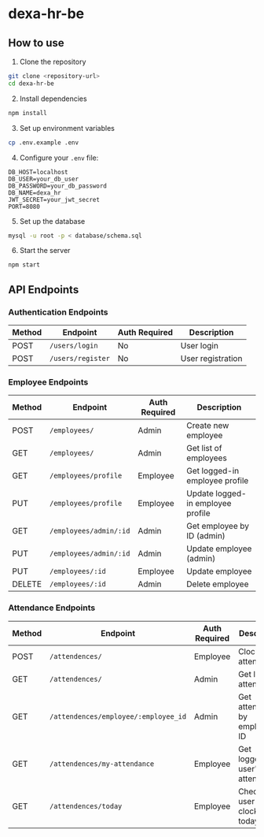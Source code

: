 # dexa-hr-be

## How to use

1. Clone the repository
```bash
git clone <repository-url>
cd dexa-hr-be
```

2. Install dependencies
```bash
npm install
```

3. Set up environment variables
```bash
cp .env.example .env
```

4. Configure your `.env` file:
```env
DB_HOST=localhost
DB_USER=your_db_user
DB_PASSWORD=your_db_password
DB_NAME=dexa_hr
JWT_SECRET=your_jwt_secret
PORT=8080
```

5. Set up the database
```bash
mysql -u root -p < database/schema.sql
```

6. Start the server
```bash
npm start
```

## API Endpoints

### Authentication Endpoints
| Method | Endpoint | Auth Required | Description |
|--------|----------|---------------|-------------|
| POST | `/users/login` | No | User login |
| POST | `/users/register` | No | User registration |

### Employee Endpoints
| Method | Endpoint | Auth Required | Description |
|--------|----------|---------------|-------------|
| POST | `/employees/` | Admin | Create new employee | 
| GET | `/employees/` | Admin | Get list of employees |
| GET | `/employees/profile` | Employee | Get logged-in employee profile | 
| PUT | `/employees/profile` | Employee | Update logged-in employee profile |
| GET | `/employees/admin/:id` | Admin | Get employee by ID (admin) | 
| PUT | `/employees/admin/:id` | Admin | Update employee (admin) |
| PUT | `/employees/:id` | Employee | Update employee |
| DELETE | `/employees/:id` | Admin | Delete employee |

### Attendance Endpoints
| Method | Endpoint | Auth Required | Description |
|--------|----------|---------------|-------------|
| POST | `/attendences/` | Employee | Clock in attendance |
| GET | `/attendences/` | Admin | Get list of all attendances |
| GET | `/attendences/employee/:employee_id` | Admin | Get attendance by employee ID | 
| GET | `/attendences/my-attendance` | Employee | Get logged-in user's attendance |
| GET | `/attendences/today` | Employee | Check if user clocked in today |